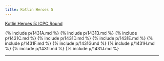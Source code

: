 ```yaml
---
title: Kotlin Heroes 5
---
```


[Kotlin Heroes 5: ICPC Round](https://codeforces.com/contest/1431)

{% include p/1431A.md %}
{% include p/1431B.md %}
{% include p/1431C.md %}
{% include p/1431D.md %}
{% include p/1431E.md %}
{% include p/1431F.md %}
{% include p/1431G.md %}
{% include p/1431H.md %}
{% include p/1431I.md %}
{% include p/1431J.md %}

* * *

<object data='notes/KH-5.pdf' width='1000' height='1000' type='application/pdf'/>
